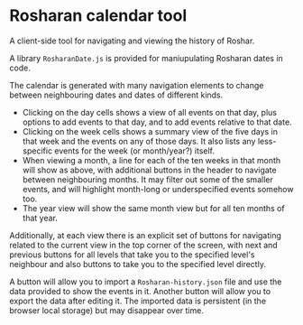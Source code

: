 # Rosharan calendar tool
A client-side tool for navigating and viewing the history of Roshar.

A library `RosharanDate.js` is provided for maniupulating Rosharan dates in code. 

The calendar is generated with many navigation elements to change between neighbouring dates and dates of different kinds.
* Clicking on the day cells shows a view of all events on that day, plus options to add events to that day,
and to add events relative to that date.
* Clicking on the week cells shows a summary view of the five days in that week and the events on any of those days. It also lists any less-specific events for the week (or month/year?) itself.
* When viewing a month, a line for each of the ten weeks in that month will show as above, with additional buttons in the header to navigate between neighbouring months. It may filter out some of the smaller events, and will highlight month-long or underspecified events somehow too.
* The year view will show the same month view but for all ten months of that year.

Additionally, at each view there is an explicit set of buttons for navigating related to the current view in the top corner of the screen, with next and previous buttons for all levels that take you to the specified level's neighbour and also buttons to take you to the specified level directly. 

A button will allow you to import a `Rosharan-history.json` file and use the data provided to show the events in it.
Another button will allow you to export the data after editing it.
The imported data is persistent (in the browser local storage) but may disappear over time.
